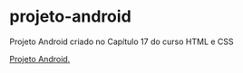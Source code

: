 # projeto-android
Projeto Android criado no Capítulo 17 do curso HTML e CSS

<a href="https://arthurdays.github.io/projeto-android/index.html.html">Projeto Android.
</a>